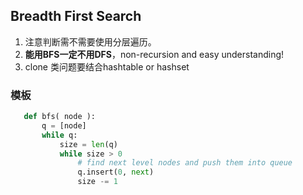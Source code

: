 ## Breadth First Search ##

1. 注意判断需不需要使用分层遍历。
2. __能用BFS一定不用DFS__，non-recursion and easy understanding!
3. clone 类问题要结合hashtable or hashset

### 模板 ###
```python
   def bfs( node ):
       q = [node]
       while q:
           size = len(q)
           while size > 0
               # find next level nodes and push them into queue
               q.insert(0, next)
               size -= 1
```
